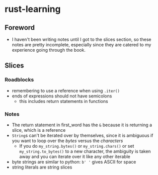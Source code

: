 # rust-learning
## Foreword
* I haven't been writing notes until I got to the slices section, so these notes are pretty incomplete, especially since they are catered to my experience going through the book.
## Slices
### Roadblocks
* remembering to use a reference when using `.iter()`
* ends of expressions should not have semicolons
    * this includes return statements in functions

### Notes
* The return statement in first_word has the `&` because it is returning a slice, which is a reference
* `String`s can't be iterated over by themselves, since it is ambiguous if you want to loop over the *bytes* versus the *characters*
  * If you do `my_string.bytes()` or `my_string.chars()` or set `my_string.to_bytes()` to a new character, the ambiguity is taken away and you can iterate over it like any other iterable
* byte strings are similar to python: `b' '` gives ASCII for space
* string literals are string slices